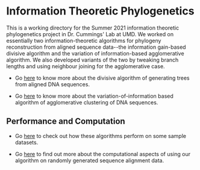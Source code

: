 # Information Theoretic Phylogenetics 

This is a working directory for the Summer 2021 information theoretic phylogenetics project in Dr. Cummings' Lab at UMD. We worked on essentially two information-theoretic algorithms for phylogeny reconstruction from aligned sequence data--the information gain-based divisive algorithm and the variation of information-based agglomerative algorithm. We also developed variants of the two by tweaking branch lengths and using neighbour joining for the agglomerative case. 

* Go [here](https://github.com/ShashankSule/info_theoretic_phylo/blob/main/info_gain_model.md) to know more about the divisive algorithm of generating trees from aligned DNA sequences.

* Go [here](https://github.com/ShashankSule/info_theoretic_phylo/blob/main/agg_clustering.md) to know more about the variation-of-information based algorithm of agglomerative clustering of DNA sequences. 

## Performance and Computation 

* Go [here](https://github.com/ShashankSule/info_theoretic_phylo/tree/main/testing) to check out how these algorithms perform on some sample datasets. 

* Go [here](https://github.com/ShashankSule/info_theoretic_phylo/blob/main/Computing_docs.md) to find out more about the computational aspects of using our algorithm on randomly generated sequence alignment data. 

